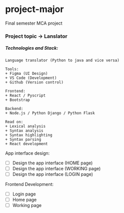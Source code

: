 # project-major
 Final semester MCA project

### Project topic -> Lanslator 

##### Technologies and Stack:
```
Language translator (Python to java and vice versa)

Tools:
+ Figma (UI Design)
+ VS Code (Development)
+ Github (Version control)

Frontend:
+ React / Pyscript
+ Bootstrap

Backend:
+ Node.js / Python Django / Python Flask

Read on:
+ Lexical analysis
+ Syntax analysis
+ Syntax highlighting
+ Syntax parsing
+ React development
```
App interface design:
- [ ] Design the app interface (HOME page)
- [ ] Design the app interface (WORKING page)
- [ ] Design the app interface (LOGIN page)

Frontend Development:
- [ ] Login page
- [ ] Home page
- [ ] Working page
